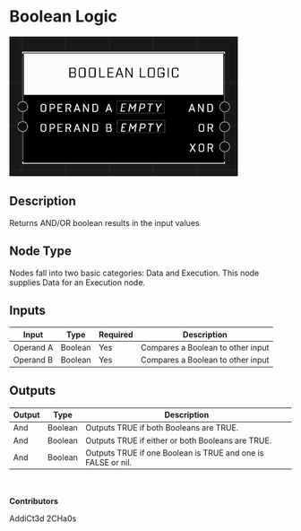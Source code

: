 # Boolean Logic
![](../../../.gitbook/assets/boolean-logic.png)
## Description
Returns AND/OR boolean results in the input values

## Node Type
Nodes fall into two basic categories: Data and Execution. This node supplies Data for an Execution node.

## Inputs
| Input | Type | Required | Description |
|------------------|------------------|----------|--------------------------------------------------------------|
| Operand A | Boolean | Yes | Compares a Boolean to other input |
| Operand B | Boolean | Yes | Compares a Boolean to other input |

## Outputs
| Output | Type | Description |
|------------------|------------------|--------------------------------------------------------------|
| And | Boolean | Outputs TRUE if both Booleans are TRUE. |
| And | Boolean | Outputs TRUE if either or both Booleans are TRUE. |
| And | Boolean | Outputs TRUE if one Boolean is TRUE and one is FALSE or nil. |

\
\
**Contributors**

AddiCt3d 2CHa0s